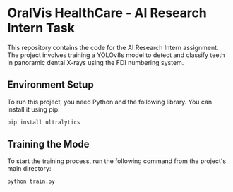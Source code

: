 # OralVis HealthCare - AI Research Intern Task

This repository contains the code for the AI Research Intern assignment. The project involves training a YOLOv8s model to detect and classify teeth in panoramic dental X-rays using the FDI numbering system.

## Environment Setup

To run this project, you need Python and the following library. You can install it using pip:

```bash
pip install ultralytics
```


## Training the Mode

To start the training process, run the following command from the project's main directory:

```bash
python train.py
```